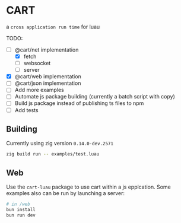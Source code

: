 # CART

a `cross application run time` for luau

TODO:

- [ ] @cart/net implementation
  - [x] fetch
  - [ ] websocket
  - [ ] server
- [x] @cart/web implementation
- [ ] @cart/json implementation
- [ ] Add more examples
- [ ] Automate js package building (currently a batch script with copy)
- [ ] Build js package instead of publishing ts files to npm
- [ ] Add tests

## Building

Currently using zig version `0.14.0-dev.2571`

```bash
zig build run -- examples/test.luau
```

## Web

Use the `cart-luau` package to use cart within a js epplcation. Some examples also can be run by launching a server:

```bash
# in /web
bun install
bun run dev
```
